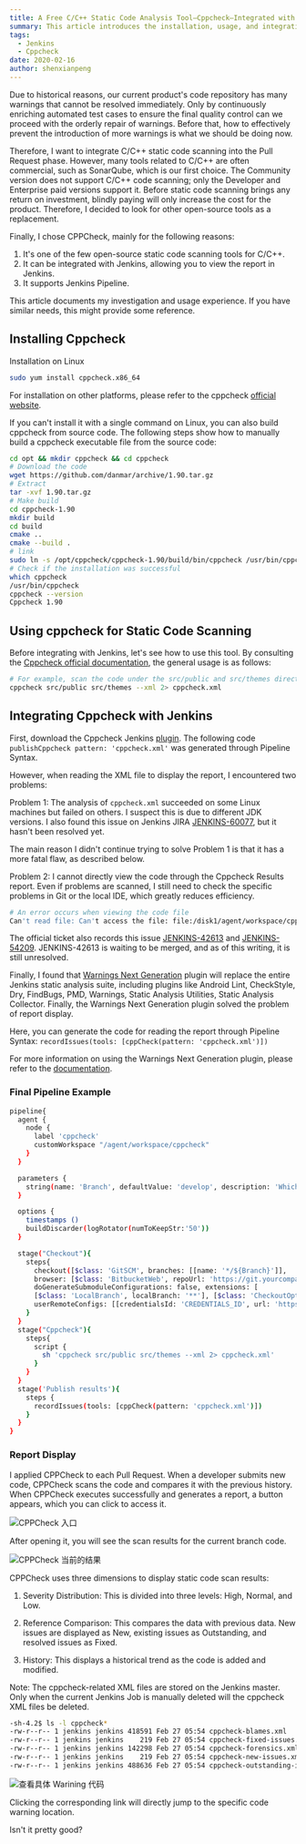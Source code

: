 ```yaml
---
title: A Free C/C++ Static Code Analysis Tool—Cppcheck—Integrated with Jenkins
summary: This article introduces the installation, usage, and integration of Cppcheck with Jenkins to improve C/C++ code quality and static analysis capabilities.
tags:
  - Jenkins
  - Cppcheck
date: 2020-02-16
author: shenxianpeng
---
```


Due to historical reasons, our current product's code repository has many warnings that cannot be resolved immediately. Only by continuously enriching automated test cases to ensure the final quality control can we proceed with the orderly repair of warnings. Before that, how to effectively prevent the introduction of more warnings is what we should be doing now.



Therefore, I want to integrate C/C++ static code scanning into the Pull Request phase. However, many tools related to C/C++ are often commercial, such as SonarQube, which is our first choice. The Community version does not support C/C++ code scanning; only the Developer and Enterprise paid versions support it. Before static code scanning brings any return on investment, blindly paying will only increase the cost for the product. Therefore, I decided to look for other open-source tools as a replacement.

Finally, I chose CPPCheck, mainly for the following reasons:

1. It's one of the few open-source static code scanning tools for C/C++.
2. It can be integrated with Jenkins, allowing you to view the report in Jenkins.
3. It supports Jenkins Pipeline.

This article documents my investigation and usage experience. If you have similar needs, this might provide some reference.

## Installing Cppcheck

Installation on Linux

```bash
sudo yum install cppcheck.x86_64
```

For installation on other platforms, please refer to the cppcheck [official website](http://cppcheck.sourceforge.net/).

If you can't install it with a single command on Linux, you can also build cppcheck from source code. The following steps show how to manually build a cppcheck executable file from the source code:

```bash
cd opt && mkdir cppcheck && cd cppcheck
# Download the code
wget https://github.com/danmar/archive/1.90.tar.gz
# Extract
tar -xvf 1.90.tar.gz
# Make build
cd cppcheck-1.90
mkdir build
cd build
cmake ..
cmake --build .
# link
sudo ln -s /opt/cppcheck/cppcheck-1.90/build/bin/cppcheck /usr/bin/cppcheck
# Check if the installation was successful
which cppcheck
/usr/bin/cppcheck
cppcheck --version
Cppcheck 1.90
```

## Using cppcheck for Static Code Scanning

Before integrating with Jenkins, let's see how to use this tool. By consulting the [Cppcheck official documentation](http://cppcheck.sourceforge.net/manual.pdf), the general usage is as follows:

```bash
# For example, scan the code under the src/public and src/themes directories and output the results to cppcheck.xml
cppcheck src/public src/themes --xml 2> cppcheck.xml
```

## Integrating Cppcheck with Jenkins

First, download the Cppcheck Jenkins [plugin](https://plugins.jenkins.io/cppcheck/). The following code `publishCppcheck pattern: 'cppcheck.xml'` was generated through Pipeline Syntax.

However, when reading the XML file to display the report, I encountered two problems:

Problem 1: The analysis of `cppcheck.xml` succeeded on some Linux machines but failed on others. I suspect this is due to different JDK versions. I also found this issue on Jenkins JIRA [JENKINS-60077](https://issues.jenkins-ci.org/browse/JENKINS-60077), but it hasn't been resolved yet.

The main reason I didn't continue trying to solve Problem 1 is that it has a more fatal flaw, as described below.

Problem 2: I cannot directly view the code through the Cppcheck Results report. Even if problems are scanned, I still need to check the specific problems in Git or the local IDE, which greatly reduces efficiency.

```bash
# An error occurs when viewing the code file
Can't read file: Can't access the file: file:/disk1/agent/workspace/cppcheck-ud113/src/public/dummy/err_printf.c
```

The official ticket also records this issue [JENKINS-42613](https://issues.jenkins-ci.org/browse/JENKINS-42613) and [JENKINS-54209](https://issues.jenkins-ci.org/browse/JENKINS-54209). JENKINS-42613 is waiting to be merged, and as of this writing, it is still unresolved.

Finally, I found that [Warnings Next Generation](https://plugins.jenkins.io/warnings-ng/) plugin will replace the entire Jenkins static analysis suite, including plugins like Android Lint, CheckStyle, Dry, FindBugs, PMD, Warnings, Static Analysis Utilities, Static Analysis Collector. Finally, the Warnings Next Generation plugin solved the problem of report display.

Here, you can generate the code for reading the report through Pipeline Syntax: `recordIssues(tools: [cppCheck(pattern: 'cppcheck.xml')])`

For more information on using the Warnings Next Generation plugin, please refer to the [documentation](https://github.com/jenkinsci/warnings-ng-plugin/blob/master/doc/Documentation.md).

### Final Pipeline Example

```bash
pipeline{
  agent {
    node {
      label 'cppcheck'
      customWorkspace "/agent/workspace/cppcheck"
    }
  }

  parameters {
    string(name: 'Branch', defaultValue: 'develop', description: 'Which branch do you want to do cppcheck?')
  }

  options {
    timestamps ()
    buildDiscarder(logRotator(numToKeepStr:'50'))
  }

  stage("Checkout"){
    steps{
      checkout([$class: 'GitSCM', branches: [[name: '*/${Branch}']],
      browser: [$class: 'BitbucketWeb', repoUrl: 'https://git.yourcompany.com/projects/repos/cppcheck-example/browse'],
      doGenerateSubmoduleConfigurations: false, extensions: [
      [$class: 'LocalBranch', localBranch: '**'], [$class: 'CheckoutOption', timeout: 30], [$class: 'CloneOption', depth: 1, noTags: false, reference: '', shallow: true,   timeout: 30]], submoduleCfg: [],
      userRemoteConfigs: [[credentialsId: 'CREDENTIALS_ID', url: 'https://git.yourcompany.com/scm/cppcheck-example.git']]])
    }
  }
  stage("Cppcheck"){
    steps{
      script {
        sh 'cppcheck src/public src/themes --xml 2> cppcheck.xml'
      }
    }
  }
  stage('Publish results'){
    steps {
      recordIssues(tools: [cppCheck(pattern: 'cppcheck.xml')])
    }
  }
}
```

### Report Display

I applied CPPCheck to each Pull Request. When a developer submits new code, CPPCheck scans the code and compares it with the previous history.  When CPPCheck executes successfully and generates a report, a button appears, which you can click to access it.

![CPPCheck 入口](cppcheck-icon.png)

After opening it, you will see the scan results for the current branch code.

![CPPCheck 当前的结果](cppcheck-view.png)

CPPCheck uses three dimensions to display static code scan results:

1. Severity Distribution: This is divided into three levels: High, Normal, and Low.

2. Reference Comparison: This compares the data with previous data.  New issues are displayed as New, existing issues as Outstanding, and resolved issues as Fixed.

3. History: This displays a historical trend as the code is added and modified.

Note: The cppcheck-related XML files are stored on the Jenkins master. Only when the current Jenkins Job is manually deleted will the cppcheck XML files be deleted.

```bash
-sh-4.2$ ls -l cppcheck*
-rw-r--r-- 1 jenkins jenkins 418591 Feb 27 05:54 cppcheck-blames.xml
-rw-r--r-- 1 jenkins jenkins    219 Feb 27 05:54 cppcheck-fixed-issues.xml
-rw-r--r-- 1 jenkins jenkins 142298 Feb 27 05:54 cppcheck-forensics.xml
-rw-r--r-- 1 jenkins jenkins    219 Feb 27 05:54 cppcheck-new-issues.xml
-rw-r--r-- 1 jenkins jenkins 488636 Feb 27 05:54 cppcheck-outstanding-issues.xml
```

![查看具体 Warining 代码](cppcheck-code.png)

Clicking the corresponding link will directly jump to the specific code warning location.

Isn't it pretty good?